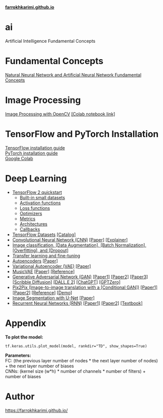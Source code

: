 **[farrokhkarimi.github.io](https://farrokhkarimi.github.io/)**

# ai
Artificial Intelligence Fundamental Concepts

# Fundamental Concepts
[Natural Neural Network and Artificial Neural Network Fundamental Concepts](https://docs.google.com/presentation/d/1Q0x1RXbXiUs7bOq1qfQryeZMMfv2GFwcdy0UVR4dNzQ/)

# Image Processing
[Image Processing with OpenCV](https://github.com/farrokhkarimi/OpenCV) [[Colab notebook link]](https://colab.research.google.com/github/farrokhkarimi/OpenCV/blob/master/Getting_Started_with_OpenCV.ipynb)

# TensorFlow and PyTorch Installation
[TensorFlow installation guide](https://www.tensorflow.org/install)  
[PyTorch installation guide](https://pytorch.org/get-started/locally/)  
[Google Colab](https://colab.research.google.com/)

# Deep Learning
* [TensorFlow 2 quickstart](https://colab.research.google.com/github/tensorflow/docs/blob/master/site/en/tutorials/quickstart/beginner.ipynb)  
  * [Built-in small datasets](https://keras.io/api/datasets/)  
  * [Activation functions](https://keras.io/api/layers/activations/)  
  * [Loss functions](https://keras.io/api/losses/)  
  * [Optimizers](https://keras.io/api/optimizers/)  
  * [Metrics](https://keras.io/api/metrics/)  
  * [Architectures](https://keras.io/api/applications/)  
  * [Callbacks](https://keras.io/api/callbacks/)  
* [TensorFlow Datasets](https://colab.research.google.com/github/tensorflow/datasets/blob/master/docs/overview.ipynb) [[Catalog]](https://www.tensorflow.org/datasets/catalog/overview)
* [Convolutional Neural Network (CNN)](https://colab.research.google.com/github/tensorflow/docs/blob/master/site/en/tutorials/images/cnn.ipynb) [[Paper]](https://arxiv.org/pdf/1511.08458.pdf) [[Explainer]](https://poloclub.github.io/cnn-explainer/)  
* [Image classification, [Data Augmentation], [Batch Normalization], [Overfitting], and [Dropout]](https://colab.research.google.com/github/tensorflow/docs/blob/master/site/en/tutorials/images/classification.ipynb)  
* [Transfer learning and fine-tuning](https://colab.research.google.com/github/tensorflow/docs/blob/master/site/en/tutorials/images/transfer_learning.ipynb)
* [Autoencoders](https://colab.research.google.com/github/tensorflow/docs/blob/master/site/en/tutorials/generative/autoencoder.ipynb) [[Paper]](https://arxiv.org/pdf/2003.05991.pdf)  
* [Variational Autoencoder (VAE)](https://colab.research.google.com/github/tensorflow/docs/blob/master/site/en/tutorials/generative/cvae.ipynb) [[Paper]](https://arxiv.org/pdf/1906.02691.pdf)  
* [MusicVAE](https://colab.research.google.com/github/magenta/magenta-demos/blob/master/colab-notebooks/MusicVAE.ipynb) [[Paper]](https://arxiv.org/pdf/1803.05428.pdf) [[Reference]](https://magenta.tensorflow.org/music-vae) 
* [Generative Adversarial Network (GAN)](https://colab.research.google.com/github/tensorflow/docs/blob/master/site/en/tutorials/generative/dcgan.ipynb) [[Paper1]](https://arxiv.org/pdf/1406.2661.pdf) [[Paper2]](https://arxiv.org/pdf/1511.06434.pdf) [[Paper3]](https://arxiv.org/pdf/1701.00160.pdf) [[Scribble Diffusion]](https://scribblediffusion.com/) [[DALL.E 2]](https://openai.com/dall-e-2/) [[ChatGPT]](https://openai.com/blog/chatgpt/) [[GPTZero]](https://gptzero.me/)
* [Pix2Pix (Image-to-image translation with a [Conditional GAN])](https://colab.research.google.com/github/tensorflow/docs/blob/master/site/en/tutorials/generative/pix2pix.ipynb) [[Paper1]](https://arxiv.org/pdf/1411.1784.pdf) [[Paper2]](https://arxiv.org/pdf/1611.07004.pdf) [[Reference]](https://phillipi.github.io/pix2pix/) [[Demo]](https://affinelayer.com/pixsrv/)   
* [Image Segmentation with U-Net](https://colab.research.google.com/github/tensorflow/docs/blob/master/site/en/tutorials/images/segmentation.ipynb) [[Paper]](https://arxiv.org/pdf/1505.04597.pdf)
* [Recurrent Neural Networks (RNN)](https://colab.research.google.com/github/tensorflow/docs/blob/snapshot-keras/site/en/guide/keras/rnn.ipynb) [[Paper1]](https://arxiv.org/pdf/1808.03314.pdf) [[Paper2]](https://arxiv.org/ftp/arxiv/papers/1701/1701.05923.pdf) [[Textbook]](http://dprogrammer.org/rnn-lstm-gru) 

<!--  

-->

# Appendix
**To plot the model:**  
```python3
tf.keras.utils.plot_model(model, rankdir="TD", show_shapes=True)
```

**Parameters:**  
FC: (the previous layer number of nodes * the next layer number of nodes) + the next layer number of biases  
CNNs: (kernel size (w*h) * number of channels * number of filters) + number of biases  

# Author
https://farrokhkarimi.github.io/
